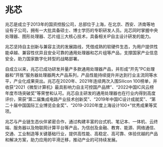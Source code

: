 # 

# 兆芯

兆芯是成立于2013年的国资控股公司，总部位于上海，在北京、西安、济南等地设有子公司，拥有一大批具备硕士、博士学历的专职研发人员。兆芯同时掌握中央处理器、图形处理器、芯片组三大核心技术，具备相关IP自主设计研发的能力。

兆芯坚持自主创新与兼容主流的发展路线，凭借成熟的软硬件生态，为用户提供性能卓越、兼容性优异且安全可靠的通用处理器和芯片组等产品，支撑国家产业信息安全，助力国家数字化转型的战略部署。

自成立以来，兆芯已成功研发并量产多款通用处理器产品，并形成“开先”PC处理器和“开胜”服务器处理器两大产品系列，产品性能持续提升并达到行业主流同等水平，产业化成果突出。兆芯在2020年、2021年连续两次入围Silicon 100榜单，并收获“2021《微型计算机》最具影响力自主可控国产品牌”、“2022中国IC风云榜年度市场突破奖”等荣誉和认可。兆芯自主研发的通用处理器也在行业内得到高度评价，荣获“第二届集成电路产业技术创新奖”、“2019年中国IC设计成就奖”、“第二十届中国国际工业博览会金奖”、“2019-2020年度上海设计100+”优秀成果等奖项。

兆芯与产业链生态伙伴紧密合作，通过构建丰富的台式机、笔记本、一体机、云终端、服务器以及物联网计算平台等产品，为信创及金融、教育、能源、网络通信、交通、工业制造等关键基础行业，提供高性能、高稳定、高可靠、体验优越的产品和解决方案，助力应用的平滑迁移，推动产业的可持续发展。

